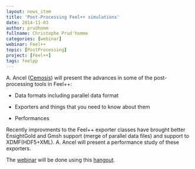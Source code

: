 ```yaml
---
layout: news_item
title: 'Post-Processing Feel++ simulations'
date: 2014-11-03
author: prudhomm
fullname: Christophe Prud'homme
categories: [webinar]
webinar: Feel++
topic: [PostProcessing]
project: [Feel++]
tags: feelpp
---
```


A. Ancel ([Cemosis](http://www.cemosis.fr)) will present the advances in some of the post-processing tools
in Feel++:

  - Data formats including parallel data format

  - Exporters and things that you need to know about them

  - Performances

Recently improvments to the Feel++ exporter classes have brought
better EnsightGold and Gmsh support (merge of parallel data files) and
support to XDMF(HDF5+XML).  A. Ancel will present a performance study
of these exporters.

The [webinar](https://plus.google.com/events/cghbgfrm19n0u0q4dai9qmfu2a4?authkey=CLz_9LrAy5OSQw) will be done using this
[hangout](https://plus.google.com/hangouts/_/event/cfi968baq5r67sqrgrtnjpljq3c?authuser=2&eid=105887650279494070342&hl=fr).
